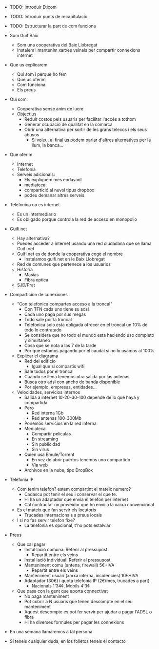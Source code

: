 - TODO: Introduir Eticom
- TODO: Introduir punts de recapitulacio
- TODO: Estructurar la part de com funciona

- Som GuifiBaix
	- Som una cooperativa del Baix Llobregat
	- Instalem i mantenim xarxes veinals per compartir connexions internet

- Que us explicarem
	- Qui som i perque ho fem
	- Que us oferim
	- Com funciona
	- Els preus

- Qui som:
	- Cooperativa sense anim de lucre
	- Objectius
		- Reduir costos pels usuaris per facilitar l'accés a tothom
		- Generar ocupació de qualitat en la comarca
		- Obrir una alternativa per sortir de les grans telecos i els seus abusos
			- Si voleu, al final us podem parlar d'altres alternatives per la llum, la banca...

- Que oferim
	- Internet
	- Telefonia
	- Serveis adicionals:
		- Els expliquem mes endavant
		- mediateca
		- compartició al nuvol tipus dropbox
		- podeu demanar altres serveis

- Telefonica no es internet
	- Es un intermediario
	- Es obligado porque controla la red de acceso en monopolio
- Guifi.net
	- Hay alternativa?
	- Puedes acceder a internet usando una red ciudadana que se llama Guifi.net
	- Guifi.net es de donde la cooperativa coge el nombre
		- Instalamos guifi.net en le Baix Llobregat
	- Red de comunes que pertenece a los usuarios
	- Historia
		- Masias
		- Fibra optica
	- SJD/Prat
- Comparticion de conexiones
	- "Con telefonica compartes acceso a la troncal"
		- Con TFN cada uno tiene su adsl
		- Cada uno paga por sus megas
		- Todo sale por la troncal
		- Telefonica solo esta obligada ofrecer en el troncal un 10% de todo lo contratado
		- Se considera que no todo el mundo esta haciendo uso completo y simultaneo
		- Cosa que se nota a las 7 de la tarde
		- Por que estamos pagando por el caudal si no lo usamos al 100%
	- Explicar el diagrama
		- Red del edificio
			- Igual que si compartis wifi
		- Sale todos por el troncal
		- Cuando se llena tenemos otra salida por las antenas
		- Busca otro adsl con ancho de banda disponible
		- Por ejemplo, empresas, entidades...
	- Velocidades, servicios internos
		- Salida a internet 10-20-30-100 depende de lo que haya y compartida
		- Pero
			- Red interna 1Gb
			- Red antenas 100-300Mb
		- Ponemos servicios en la red interna
		- Mediateca
			- Compartir peliculas
			- En streaming
			- Sin publicidad
			- Sin virus
		- Quien usa Emule/Torrent
			- En vez de abrir puertos tenemos uno compartido	
			- Via web
		- Archivos en la nube, tipo DropBox

- Telefonia IP
	- Com tenim telefon? estem compartint el mateix numero?
		- Cadascu pot tenir el seu i conservar el que te.
		- Hi ha un adaptador que envia el telefon per internet
		- Cal contractar un proveidor que ho envii a la xarxa convencional
	- Es el mateix que fan servir els locutoris
		- Trucades internacionals a preus locals
	- I si no fas servir telefon fixe?
		- La telefonia es opcional, t'ho pots estalviar

- Preus
	- Que cal pagar
		- Instal·lació comuna: Referir al pressupost
			- Repartit entre els veins
		- Instal·lació individual: Referir al pressupost
		- Manteniment comu (antena, firewall) 5€+IVA
			- Repartit entre els veins
		- Manteniment usuari (xarxa interna, incidencies) 10€+IVA
		- Adaptador (30€) i quota telefonia IP (2€/mes, trucades a part)
			- Nacionals 1'34¢, Mobils 4'3¢
	- Que pasa con la gent que aporta connectivat
		- No paga manteniment
		- Pot cobrir a N usuaris que tenen descompte en el seu manteniment
		- Aquest descompte es pot fer servir per ajudar a pagar l'ADSL o fibra
		- Hi ha diverses formules per pagar les connexions

- En una semana llamaremos a tal persona
- Si teneis cualquier duda, en los folletos teneis el contacto





